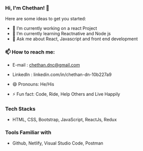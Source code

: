 ### Hi, I'm Chethan! 👋

Here are some ideas to get you started:

- 🔭 I’m currently working on a react Project
- 🌱 I’m currently learning Reactnative and Node js
- 💬 Ask me about React, Javascript and front end development
<!-- - 👯 I’m looking to collaborate on ...
- 🤔 I’m looking for help with ... -->

### 📫 How to reach me: 
- E-mail : chethan.dnc@gmail.com
- LinkedIn :  linkedin.com/in/chethan-dn-10b227a9

- 😄 Pronouns: He/His
- ⚡ Fun fact: Code, Ride, Help Others and Live Happily

### Tech Stacks
- HTML, CSS, Bootstrap, JavaScript, ReactJs, Redux

### Tools Familiar with
- Github, Netlify, Visual Studio Code, Postman
